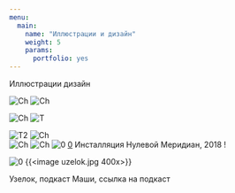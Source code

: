 ```yaml
---
menu:
  main:
    name: "Иллюстрации и дизайн"
    weight: 5
    params:
      portfolio: yes
---
```

Иллюстрации дизайн



![Ch](Chebo.png)
![Ch](ch2.png)

![Ch](DD.png)
![T](T.png)

![T2](T2.png) 
![Ch](14j.png)  
![Ch](S.png)
![Ch](sk.png)
![0](0.png) [0](B.png)
Инсталляция Нулевой Меридиан, 2018 !


![0](B.png)
{{<image uzelok.jpg 400x>}} 

Узелок, подкаст Маши, ссылка на подкаст 

